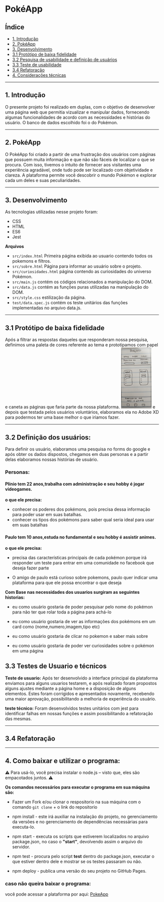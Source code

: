 # PokéApp

## Índice

* [1. Introdução](#1-introducao)
* [2. PokéApp](#2-pokeapp)
* [3. Desenvolvimento](#3-desenvolvimento)
* [3.1 Protótipo de baixa fidelidade](#3.1-prototipo-de-baixa-fidelidade)
* [3.2 Pesquisa de usabilidade e definição de usuários](#3.2-pesquisa-de-usabilidade-definicao-de-usuarios)
* [3.3 Teste de usabilidade](#3.3-teste-de-usabilidade)
* [3.4 Refatoração](#3.4-refatoracao)
* [4. Considerações técnicas](#4-consideracoes-tecnicas)

***

## 1. Introdução
O presente projeto foi realizado em duplas, com o objetivo de desenvolver uma página web que permitia vizualizar e manipular dados, fornecendo algumas funcionalidades de acordo com as necessidades e histórias do usuário.
O banco de dados escolhido foi o do Pokémon.

***

## 2. PokéApp
O PokéApp foi criado a partir de uma frustração dos usuários com páginas que possuem muita informação e que não são fáceis de localizar o que se procura. Com isso, tivemos o intuito de fornecer aos visitantes uma experiência agradável, onde tudo pode ser localizado com objetividade e clareza. A plataforma permite você descobrir o mundo Pokémon e explorar cada um deles e suas peculiaridades.
***

## 3. Desenvolvimento
As tecnologias utilizadas nesse projeto foram:
* CSS
* HTML
* ES6
* Jest


**Arquivos**
* `src/index.html` Primeira página exibida ao usuario contendo todos os pokemons e filtros.
* `src/sobre.html` Página para informar ao usuário sobre o projeto.
* `src/curiosidades.html` página contendo as curiosidades do universo Pokémon.
* `src/main.js` contém os códigos relacionados a manipulação do DOM.
* `src/data.js` contém as funções puras utilizadas na manipulação do DOM.
* `src/style.css` estilização da página.
* `test/data.spec.js` contém os teste unitários das funções implementadas no arquivo data.js.

***

## 3.1 Protótipo de baixa fidelidade
Após a filtrar as respostas daqueles que responderam nossa pesquisa, definimos uma paleta de cores referente ao tema e prototipamos com papel e caneta as páginas que faria parte da nossa plataforma.
<img src="src/assets/assets-readme/prototipo-page-home.jpg" width="100" height="200">
e depois que testada pelos usuários voluntários, elaboramos ela no Adobe XD para podermos ter uma base melhor o que iriamos fazer. 

***

## 3.2 Definição dos usuários:
Para definir os usuário, elaboramos uma pesquisa no forms do google e após obter os dados dispostos, chegamos em duas personas e a partir delas elaboramos nossas histórias de usuário.

### Personas:

#### **Plínio** tem 22 anos,trabalha com administração e seu hobby é jogar videogames.
**o que ele precisa:** 
* conhecer os poderes dos pokémons, pois precisa dessa informação para poder usar em suas batalhas.
* conhecer os tipos dos pokémons para saber qual seria ideal para usar em suas batalhas
###

#### Paulo tem 10 anos,estuda no fundamental e seu hobby é assistir animes.
**o que ele precisa:**
*  precisa das características principais de cada pokémon porque irá responder um teste para entrar em uma comunidade no facebook que deseja fazer parte

* O amigo de paulo está curioso sobre pokemons, paulo quer indicar uma plataforma para que ele possa encontrar o que deseja
 
**Com Base nas necessidades dos usuarios surgiram as seguintes historias:**
* eu como usuário gostaria de poder pesquisar pelo nome do pokémon para não ter que rolar toda a página para achá-lo

* eu como usuário gostaria de ver as informações dos pokémons em um card como (nome,numero,imagem,tipo etc)

* eu como usuário gostaria de clicar no pokemon e saber mais sobre

* eu como usuário gostaria de poder ver curiosidades sobre o pokémon em uma página

## 3.3 Testes de Usuario e técnicos

**Teste de usuario:** 
 Após ter desenvolvido a interface principal da plataforma enviamos para alguns usuarios testarem, e após realizado foram propostos alguns ajustes mediante a página home e a disposição de alguns elementos.  Estes foram corrigidos e apresentados novamente, recebendo uma maior aprovação, possibilitando a melhoria de experiência do usuário.

**teste técnico:**
Foram desenvolvidos testes unitários com jest para identificar falhas em nossas funções e  assim  possibilitando a refatoração das mesmas.
***

## 3.4 Refatoração

***

## 4. Como baixar e utilizar o programa:
:warning: Para usá-lo, você precisa instalar o node.js – visto que, eles são empacotados juntos.  :warning:

**Os comandos necessários para executar o programa em sua máquina são:**

* Fazer um Fork e/ou clonar o respositorio na sua máquina com o comando `git clone` + o link do repositorio

* npm install - este irá auxiliar na instalação do projeto, no gerenciamento da versões e no gerenciamento de dependências necessárias para executa-lo.

* npm start -  executa os scripts que estiverem localizados no arquivo package.json, no caso o **"start"**, devolvendo assim o arquivo do servidor.

* npm test - procura pelo script  **test** dentro do package.json, executar o que estiver dentro dele e mostrar se os testes passaram ou não.

* npm deploy - publica uma versão do seu projeto no GitHub Pages.

### caso não queira baixar o programa:

você pode acessar a plataforma por aqui: [PokeApp](https://marjoriesantos.github.io/SAP004-data-lovers/ "clique aqui")